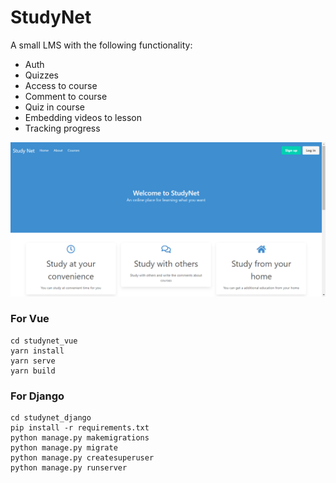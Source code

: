 # StudyNet

A small LMS with the following functionality:

- Auth
- Quizzes
- Access to course
- Comment to course
- Quiz in course
- Embedding videos to lesson
- Tracking progress

![avatar](studynet_imgs/studynet-1.png)


### For Vue

```
cd studynet_vue
yarn install
yarn serve
yarn build
```

### For Django

```
cd studynet_django
pip install -r requirements.txt
python manage.py makemigrations
python manage.py migrate
python manage.py createsuperuser
python manage.py runserver
```
